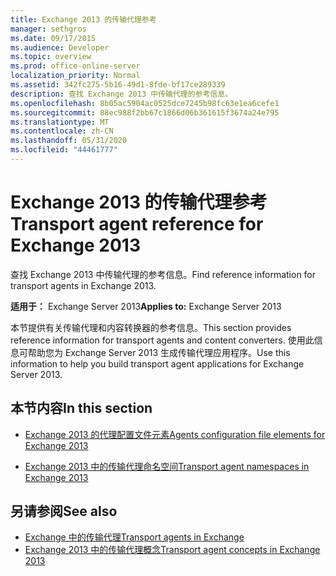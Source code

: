 ```yaml
---
title: Exchange 2013 的传输代理参考
manager: sethgros
ms.date: 09/17/2015
ms.audience: Developer
ms.topic: overview
ms.prod: office-online-server
localization_priority: Normal
ms.assetid: 342fc275-5b16-49d1-8fde-bf17ce289339
description: 查找 Exchange 2013 中传输代理的参考信息。
ms.openlocfilehash: 8b05ac5904ac0525dce7245b98fc63e1ea6cefe1
ms.sourcegitcommit: 88ec988f2bb67c1866d06b361615f3674a24e795
ms.translationtype: MT
ms.contentlocale: zh-CN
ms.lasthandoff: 05/31/2020
ms.locfileid: "44461777"
---
```

# <a name="transport-agent-reference-for-exchange-2013"></a><span data-ttu-id="7edad-103">Exchange 2013 的传输代理参考</span><span class="sxs-lookup"><span data-stu-id="7edad-103">Transport agent reference for Exchange 2013</span></span>

<span data-ttu-id="7edad-104">查找 Exchange 2013 中传输代理的参考信息。</span><span class="sxs-lookup"><span data-stu-id="7edad-104">Find reference information for transport agents in Exchange 2013.</span></span>
  
<span data-ttu-id="7edad-105">**适用于：** Exchange Server 2013</span><span class="sxs-lookup"><span data-stu-id="7edad-105">**Applies to:** Exchange Server 2013</span></span> 
  
<span data-ttu-id="7edad-106">本节提供有关传输代理和内容转换器的参考信息。</span><span class="sxs-lookup"><span data-stu-id="7edad-106">This section provides reference information for transport agents and content converters.</span></span> <span data-ttu-id="7edad-107">使用此信息可帮助您为 Exchange Server 2013 生成传输代理应用程序。</span><span class="sxs-lookup"><span data-stu-id="7edad-107">Use this information to help you build transport agent applications for Exchange Server 2013.</span></span>
  
## <a name="in-this-section"></a><span data-ttu-id="7edad-108">本节内容</span><span class="sxs-lookup"><span data-stu-id="7edad-108">In this section</span></span>

- [<span data-ttu-id="7edad-109">Exchange 2013 的代理配置文件元素</span><span class="sxs-lookup"><span data-stu-id="7edad-109">Agents configuration file elements for Exchange 2013</span></span>](agents-configuration-file-elements-for-exchange-2013.md)
    
- [<span data-ttu-id="7edad-110">Exchange 2013 中的传输代理命名空间</span><span class="sxs-lookup"><span data-stu-id="7edad-110">Transport agent namespaces in Exchange 2013</span></span>](transport-agent-namespaces-in-exchange-2013.md)
    
## <a name="see-also"></a><span data-ttu-id="7edad-111">另请参阅</span><span class="sxs-lookup"><span data-stu-id="7edad-111">See also</span></span>

- [<span data-ttu-id="7edad-112">Exchange 中的传输代理</span><span class="sxs-lookup"><span data-stu-id="7edad-112">Transport agents in Exchange</span></span>](transport-agents-in-exchange-2013.md)
- [<span data-ttu-id="7edad-113">Exchange 2013 中的传输代理概念</span><span class="sxs-lookup"><span data-stu-id="7edad-113">Transport agent concepts in Exchange 2013</span></span>](transport-agent-concepts-in-exchange-2013.md)

